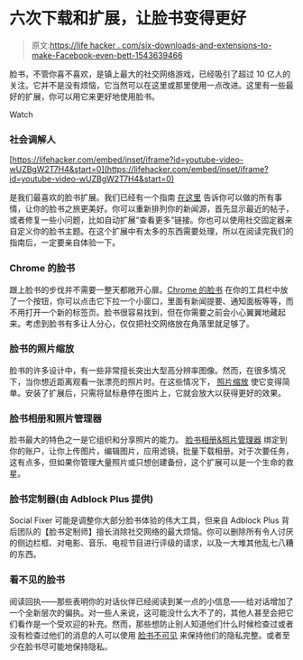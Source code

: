 # 六次下载和扩展，让脸书变得更好

> 原文:[https://life hacker . com/six-downloads-and-extensions-to-make-Facebook-even-bett-1543639466](https://lifehacker.com/six-downloads-and-extensions-to-make-facebook-even-bett-1543639466)

脸书，不管你喜不喜欢，是镇上最大的社交网络游戏，已经吸引了超过 10 亿人的关注。它并不是没有烦恼，它当然可以在这里或那里使用一点改进。这里有一些最好的扩展，你可以用它来更好地使用脸书。

Watch

### 社会调解人

 [https://lifehacker.com/embed/inset/iframe?id=youtube-video-wUZBgW2T7H4&start=0](https://lifehacker.com/embed/inset/iframe?id=youtube-video-wUZBgW2T7H4&start=0) 

是我们最喜欢的脸书扩展。我们已经有一个指南 [在这里](https://lifehacker.com/how-to-make-facebook-infinitely-better-with-one-browser-5892826) 告诉你可以做的所有事情，让你的脸书之旅更美好。你可以重新排列你的新闻源，首先显示最近的帖子，或者修复一些小问题，比如自动扩展“查看更多”链接。你也可以使用社交固定器来自定义你的脸书主题。在这个扩展中有太多的东西需要处理，所以在阅读完我们的指南后，一定要亲自体验一下。

### Chrome 的脸书

跟上脸书的步伐并不需要一整天都敞开心扉。[Chrome 的脸书](https://chrome.google.com/webstore/detail/facebook-for-chrome/gdalhedleemkkdjddjgfjmcnbpejpapp?utm_source=chrome-ntp-icon) 在你的工具栏中放了一个按钮，你可以点击它下拉一个小窗口，里面有新闻提要、通知面板等等，而不用打开一个新的标签页。脸书很容易找到，但在你需要之前会小心翼翼地藏起来。考虑到脸书有多让人分心，仅仅把社交网络放在角落里就足够了。

### 脸书的照片缩放

脸书的许多设计中，有一些非常擅长突出大型高分辨率图像。然而，在很多情况下，当你想近距离观看一张漂亮的照片时。在这些情况下， [照片缩放](https://chrome.google.com/webstore/detail/photo-zoom-for-facebook/elioihkkcdgakfbahdoddophfngopipi?hl=en-US) 使它变得简单。安装了扩展后，只需将鼠标悬停在图片上，它就会放大以获得更好的效果。

### 脸书相册和照片管理器

脸书最大的特色之一是它组织和分享照片的能力。 [脸书相册&照片管理器](https://chrome.google.com/webstore/detail/facebook-album-photo-mana/lgiedegfmekolcplboelnmfoiefpcpfg/related?hl=en-US) 绑定到你的账户，让你上传图片，编辑图片，应用滤镜，批量下载相册。对于次要任务，这有点多，但如果你管理大量照片或只想创建备份，这个扩展可以是一个生命的救星。

### 脸书定制器(由 Adblock Plus 提供)

Social Fixer 可能是调整你大部分脸书体验的伟大工具，但来自 Adblock Plus 背后团队的【脸书定制师】擅长消除社交网络的最大烦恼。你可以删除所有令人讨厌的侧边栏框、对电影、音乐、电视节目进行评级的请求，以及一大堆其他乱七八糟的东西。

### 看不见的脸书

阅读回执——那些表明你的对话伙伴已经阅读到某一点的小信息——给对话增加了一个全新层次的偏执。对一些人来说，这可能没什么大不了的，其他人甚至会把它们看作是一个受欢迎的补充。然而，那些想防止别人知道他们什么时候检查过或者没有检查过他们的消息的人可以使用 [脸书不可见](https://chrome.google.com/webstore/detail/facebook-unseen/dmdhkalcecemojegheiohcghkamlipof?hl=en-US) 来保持他们的隐私完整。或者至少在脸书尽可能地保持隐私。